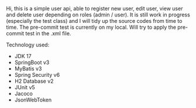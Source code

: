 Hi, this is a simple user api, able to register new user, edit user, view user and delete user depending on roles (admin / user). 
It is still work in progress (especially the test class) and I will tidy up the source codes from time to time. 
The pre-commit test is currently on my local. Will try to apply the pre-commit test in the .xml file.

Technology used:
- JDK 17
- SpringBoot v3
- MyBatis v3
- Spring Security v6
- H2 Database v2
- JUnit v5
- Jacoco
- JsonWebToken
